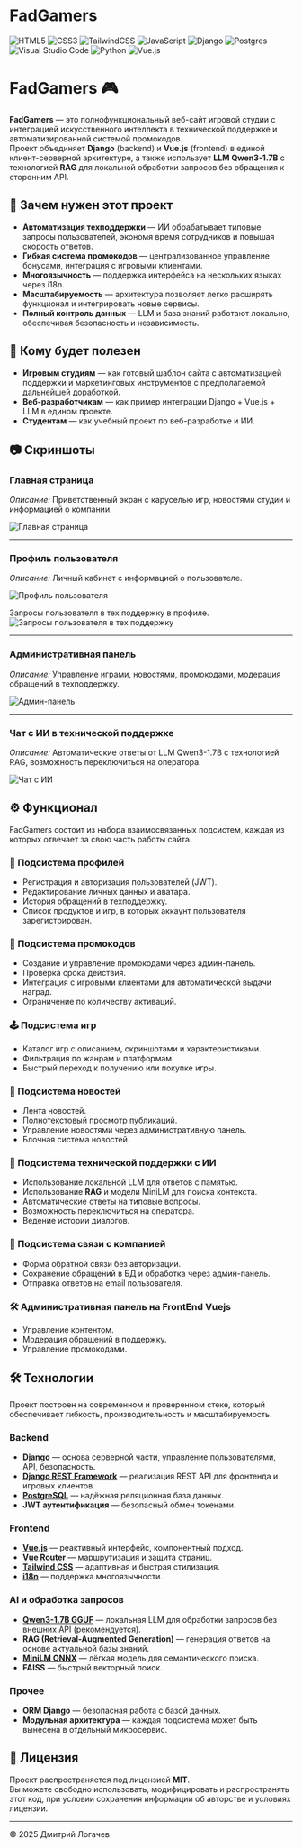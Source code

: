 # FadGamers
![HTML5](https://img.shields.io/badge/html5-%23E34F26.svg?style=for-the-badge&logo=html5&logoColor=white)
![CSS3](https://img.shields.io/badge/css3-%231572B6.svg?style=for-the-badge&logo=css3&logoColor=white)
![TailwindCSS](https://img.shields.io/badge/tailwindcss-%2338B2AC.svg?style=for-the-badge&logo=tailwind-css&logoColor=white)
![JavaScript](https://img.shields.io/badge/javascript-%23323330.svg?style=for-the-badge&logo=javascript&logoColor=%23F7DF1E)
![Django](https://img.shields.io/badge/django-%23092E20.svg?style=for-the-badge&logo=django&logoColor=white)
![Postgres](https://img.shields.io/badge/postgres-%23316192.svg?style=for-the-badge&logo=postgresql&logoColor=white)
![Visual Studio Code](https://img.shields.io/badge/Visual%20Studio%20Code-0078d7.svg?style=for-the-badge&logo=visual-studio-code&logoColor=white)
![Python](https://img.shields.io/badge/python%20-%2314354C.svg?&style=for-the-badge&logo=python&logoColor=white)
![Vue.js](https://img.shields.io/badge/vuejs%20-%2335495e.svg?&style=for-the-badge&logo=vue.js&logoColor=%234FC08D)



# FadGamers 🎮

**FadGamers** — это полнофункциональный веб-сайт игровой студии с интеграцией искусственного интеллекта в технической поддержке и автоматизированной системой промокодов.  
Проект объединяет **Django** (backend) и **Vue.js** (frontend) в единой клиент-серверной архитектуре, а также использует **LLM Qwen3-1.7B** с технологией **RAG** для локальной обработки запросов без обращения к сторонним API.

## 🚀 Зачем нужен этот проект

- **Автоматизация техподдержки** — ИИ обрабатывает типовые запросы пользователей, экономя время сотрудников и повышая скорость ответов.
- **Гибкая система промокодов** — централизованное управление бонусами, интеграция с игровыми клиентами.
- **Многоязычность** — поддержка интерфейса на нескольких языках через i18n.
- **Масштабируемость** — архитектура позволяет легко расширять функционал и интегрировать новые сервисы.
- **Полный контроль данных** — LLM и база знаний работают локально, обеспечивая безопасность и независимость.

## 🎯 Кому будет полезен

- **Игровым студиям** — как готовый шаблон сайта с автоматизацией поддержки и маркетинговых инструментов с предполагаемой дальнейшей доработкой.
- **Веб-разработчикам** — как пример интеграции Django + Vue.js + LLM в едином проекте.
- **Студентам** — как учебный проект по веб-разработке и ИИ.


## 📷 Скриншоты

### Главная страница
*Описание:* Приветственный экран с каруселью игр, новостями студии и информацией о компании.

![Главная страница](images/homepage.png)

---

### Профиль пользователя
*Описание:* Личный кабинет с информацией о пользователе.

![Профиль пользователя](images/user_profile.png)

Запросы пользователя в тех поддержку в профиле.
![Запросы пользователя в тех поддержку](images/supportlist.png)

---

### Административная панель
*Описание:* Управление играми, новостями, промокодами, модерация обращений в техподдержку.

![Админ-панель](images/admin_panel.png)

---

### Чат с ИИ в технической поддержке
*Описание:* Автоматические ответы от LLM Qwen3-1.7B с технологией RAG, возможность переключиться на оператора.

![Чат с ИИ](images/ai_chat.png)


## ⚙️ Функционал

FadGamers состоит из набора взаимосвязанных подсистем, каждая из которых отвечает за свою часть работы сайта.

### 🔑 Подсистема профилей
- Регистрация и авторизация пользователей (JWT).
- Редактирование личных данных и аватара.
- История обращений в техподдержку.
- Список продуктов и игр, в которых аккаунт пользователя зарегистрирован.

### 🎁 Подсистема промокодов
- Создание и управление промокодами через админ-панель.
- Проверка срока действия.
- Интеграция с игровыми клиентами для автоматической выдачи наград.
- Ограничение по количеству активаций.

### 🕹 Подсистема игр
- Каталог игр с описанием, скриншотами и характеристиками.
- Фильтрация по жанрам и платформам.
- Быстрый переход к получению или покупке игры.

### 📰 Подсистема новостей
- Лента новостей.
- Полнотекстовый просмотр публикаций.
- Управление новостями через административную панель.
- Блочная система новостей.

### 🤖 Подсистема технической поддержки с ИИ
- Использование локальной LLM для ответов с памятью.
- Использование **RAG** и модели MiniLM для поиска контекста.
- Автоматические ответы на типовые вопросы.
- Возможность переключиться на оператора.
- Ведение истории диалогов.

### 📩 Подсистема связи с компанией
- Форма обратной связи без авторизации.
- Сохранение обращений в БД и обработка через админ-панель.
- Отправка ответов на email пользователя.

### 🛠 Административная панель на FrontEnd Vuejs
- Управление контентом.
- Модерация обращений в поддержку.
- Управление промокодами.


## 🛠 Технологии

Проект построен на современном и проверенном стеке, который обеспечивает гибкость, производительность и масштабируемость.

### Backend
- **[Django](https://www.djangoproject.com/)** — основа серверной части, управление пользователями, API, безопасность.
- **[Django REST Framework](https://www.django-rest-framework.org/)** — реализация REST API для фронтенда и игровых клиентов.
- **[PostgreSQL](https://www.postgresql.org/)** — надёжная реляционная база данных.
- **JWT аутентификация** — безопасный обмен токенами.

### Frontend
- **[Vue.js](https://vuejs.org/)** — реактивный интерфейс, компонентный подход.
- **[Vue Router](https://router.vuejs.org/)** — маршрутизация и защита страниц.
- **[Tailwind CSS](https://tailwindcss.com/)** — адаптивная и быстрая стилизация.
- **[i18n](https://kazupon.github.io/vue-i18n/)** — поддержка многоязычности.

### AI и обработка запросов
- **[Qwen3-1.7B GGUF](https://huggingface.co/unsloth/Qwen3-1.7B-GGUF)** — локальная LLM для обработки запросов без внешних API (рекомендуется).
- **RAG (Retrieval-Augmented Generation)** — генерация ответов на основе актуальной базы знаний.
- **[MiniLM ONNX](https://huggingface.co/sentence-transformers/all-MiniLM-L6-v2)** — лёгкая модель для семантического поиска.
- **FAISS** — быстрый векторный поиск.

### Прочее
- **ORM Django** — безопасная работа с базой данных.
- **Модульная архитектура** — каждая подсистема может быть вынесена в отдельный микросервис.


## 📄 Лицензия

Проект распространяется под лицензией **MIT**.  
Вы можете свободно использовать, модифицировать и распространять этот код, при условии сохранения информации об авторстве и условиях лицензии.

---

© 2025 Дмитрий Логачев

